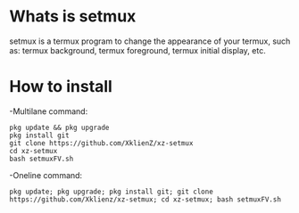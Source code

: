 # Whats is setmux
setmux is a termux program to change the appearance of your termux,
such as: termux background, termux foreground,
termux initial display, etc.

# How to install
  -Multilane command:
   ```
   pkg update && pkg upgrade
   pkg install git
   git clone https://github.com/XklienZ/xz-setmux
   cd xz-setmux
   bash setmuxFV.sh
   ```
   -Oneline command:
   ```
   pkg update; pkg upgrade; pkg install git; git clone https://github.com/Xklienz/xz-setmux; cd xz-setmux; bash setmuxFV.sh
   ```
